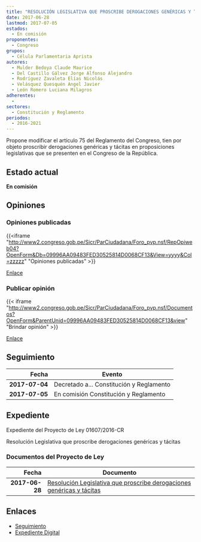 ```yaml
---
title: "RESOLUCIÓN LEGISLATIVA QUE PROSCRIBE DEROGACIONES GENÉRICAS Y TÁCITAS"
date: 2017-06-28
lastmod: 2017-07-05
estados: 
  - En comisión
proponentes: 
  - Congreso
grupos: 
  - Célula Parlamentaria Aprista
autores: 
  - Mulder Bedoya Claude Maurice
  - Del Castillo Gálvez Jorge Alfonso Alejandro
  - Rodríguez Zavaleta Elías Nicolás
  - Velásquez Quesquén Angel Javier
  - León Romero Luciana Milagros
adherentes: 
  - 
sectores: 
  - Constitución y Reglamento
periodos: 
  - 2016-2021
---
```


Propone modificar el artículo 75 del Reglamento del Congreso, tien por objeto proscribir derogaciones genéricas y tácitas en proposiciones legislativas que se presenten en el Congreso de la República.


## Estado actual

**En comisión**

## Opiniones

### Opiniones publicadas

{{<iframe "http://www2.congreso.gob.pe/Sicr/ParCiudadana/Foro_pvp.nsf/RepOpiweb04?OpenForm&Db=09996AA09483FED30525814D0068CF13&View=yyyy&Col=zzzzz" "Opiniones publicadas" >}}

[Enlace](http://www2.congreso.gob.pe/Sicr/ParCiudadana/Foro_pvp.nsf/RepOpiweb04?OpenForm&Db=09996AA09483FED30525814D0068CF13&View=yyyy&Col=zzzzz)
### Publicar opinión

{{< iframe "http://www2.congreso.gob.pe/Sicr/ParCiudadana/Foro_pvp.nsf/Documentos?OpenForm&ParentUnid=09996AA09483FED30525814D0068CF13&view" "Brindar opinión" >}}

[Enlace](http://www2.congreso.gob.pe/Sicr/ParCiudadana/Foro_pvp.nsf/Documentos?OpenForm&ParentUnid=09996AA09483FED30525814D0068CF13&view)

## Seguimiento

| Fecha | Evento |
|------:|--------|
| **2017-07-04** | Decretado a... Constitución y Reglamento|
| **2017-07-05** | En comisión Constitución y Reglamento|


## Expediente

Expediente del Proyecto de Ley 01607/2016-CR

Resolución Legislativa que proscribe derogaciones genéricas y tácitas


### Documentos del Proyecto de Ley

| Fecha | Documento |
|------:|--------|
| **2017-06-28** | [Resolución Legislativa que proscribe derogaciones genéricas y tácitas](http://www.leyes.congreso.gob.pe/Documentos/2016_2021/Proyectos_de_Ley_y_de_Resoluciones_Legislativas/PL0160720170628.pdf) |

## Enlaces 

- [Seguimiento](http://www2.congreso.gob.pe/Sicr/TraDocEstProc/CLProLey2016.nsf/f7fff46988ca05b1052578e100829cc7/4b0e9e8ea6673b7f0525814e0002a926?OpenDocument)
- [Expediente Digital](http://www2.congreso.gob.pehttp://www2.congreso.gob.pe/Sicr/TraDocEstProc/CLProLey2016.nsf/f7fff46988ca05b1052578e100829cc7/4b0e9e8ea6673b7f0525814e0002a926?OpenDocument&Click=05257FB7005EB655.eb71d0cf91d8294e05256cdf006b5706/$Body/0.1C6C)
